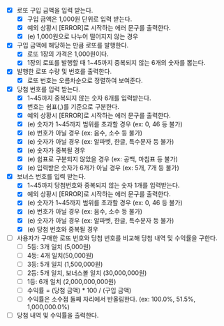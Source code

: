 - [x] 로또 구입 금액을 입력 받는다.
  - [x] 구입 금액은 1,000원 단위로 입력 받는다.
  - [x] 예외 상황시 [ERROR]로 시작하는 에러 문구를 출력한다.
  - [x] (e) 1,000원으로 나누어 떨어지지 않는 경우
- [x] 구입 금액에 해당하는 만큼 로또를 발행한다.
  - [x] 로또 1장의 가격은 1,000원이다.
  - [x] 1장의 로또를 발행할 때 1~45까지 중복되지 않는 6개의 숫자를 뽑는다.
- [x] 발행한 로또 수량 및 번호를 출력한다.
  - [x] 로또 번호는 오름차순으로 정렬하여 보여준다.
- [x] 당첨 번호를 입력 받는다.
  - [x] 1~45까지 중복되지 않는 숫자 6개를 입력받는다.
  - [x] 번호는 쉼표(,)를 기준으로 구분한다.
  - [x] 예외 상황시 [ERROR]로 시작하는 에러 문구를 출력한다.
  - [x] (e) 숫자가 1~45까지 범위를 초과할 경우 (ex: 0, 46 등 불가)
  - [x] (e) 번호가 아닐 경우 (ex: 음수, 소수 등 불가)
  - [x] (e) 숫자가 아닐 경우 (ex: 알파벳, 한글, 특수문자 등 불가)
  - [x] (e) 숫자가 중복될 경우
  - [x] (e) 쉼표로 구분되지 않았을 경우 (ex: 공백, 마침표 등 불가)
  - [x] (e) 입력받은 숫자가 6개가 아닐 경우 (ex: 5개, 7개 등 불가)
- [x] 보너스 번호를 입력 받는다.
  - [x] 1~45까지 당첨번호와 중복되지 않는 숫자 1개를 입력받는다.
  - [x] 예외 상황시 [ERROR]로 시작하는 에러 문구를 출력한다.
  - [x] (e) 숫자가 1~45까지 범위를 초과할 경우 (ex: 0, 46 등 불가)
  - [x] (e) 번호가 아닐 경우 (ex: 음수, 소수 등 불가)
  - [x] (e) 숫자가 아닐 경우 (ex: 알파벳, 한글, 특수문자 등 불가)
  - [x] (e) 당첨 번호와 중복될 경우
- [ ] 사용자가 구매한 로또 번호와 당첨 번호를 비교해 당첨 내역 및 수익률을 구한다.
  - [ ] 5등: 3개 일치 (5,000원)
  - [ ] 4등: 4개 일치(50,000원)
  - [ ] 3등: 5개 일치 (1,500,000원)
  - [ ] 2등: 5개 일치, 보너스볼 일치 (30,000,000원)
  - [ ] 1등: 6개 일치 (2,000,000,000원)
  - [ ] 수익률 = (당첨 금액) \* 100 / (구입 금액)
  - [ ] 수익률은 소수점 둘째 자리에서 반올림한다. (ex: 100.0%, 51.5%, 1,000,000.0%)
- [ ] 당첨 내역 및 수익률을 출력한다.
